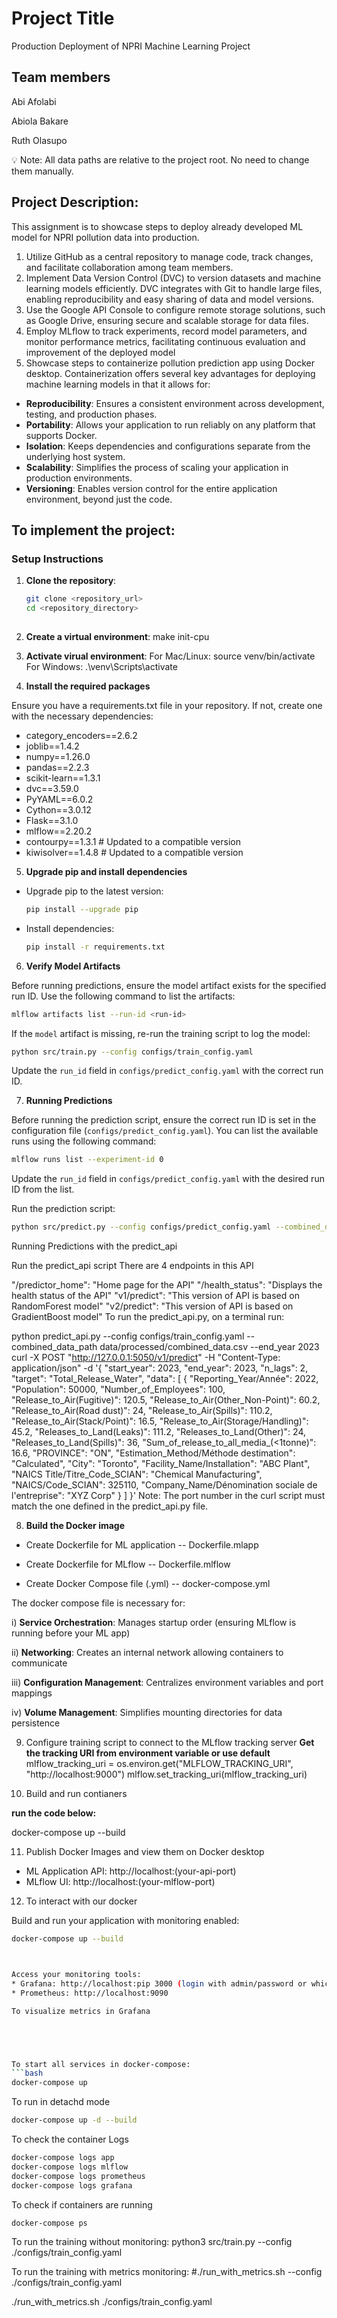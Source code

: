 #  Project Title
Production Deployment of NPRI Machine Learning Project
 
## Team members
 
Abi Afolabi
 
Abiola Bakare  
 
Ruth Olasupo


💡 Note: All data paths are relative to the project root. No need to change them manually.

 
## Project Description:
This assignment is to showcase steps to deploy already developed ML model for NPRI pollution data into production.

1. Utilize GitHub as a central repository to manage code, track changes, and facilitate collaboration among team members.
2. Implement Data Version Control (DVC) to version datasets and machine learning models efficiently. DVC integrates with Git to handle large files, enabling reproducibility and easy sharing of data and model versions.
3. Use the Google API Console to configure remote storage solutions, such as Google Drive, ensuring secure and scalable storage for data files.
4. Employ MLflow to track experiments, record model parameters, and monitor performance metrics, facilitating continuous evaluation and improvement of the deployed model
5. Showcase steps to containerize pollution prediction app using Docker desktop. Containerization offers several key advantages for deploying machine learning models in that it allows for:

- **Reproducibility**: Ensures a consistent environment across development, testing, and production phases.
- **Portability**: Allows your application to run reliably on any platform that supports Docker.
- **Isolation**: Keeps dependencies and configurations separate from the underlying host system.
- **Scalability**: Simplifies the process of scaling your application in production environments.
- **Versioning**: Enables version control for the entire application environment, beyond just the code. 


## To implement the project:
 
### Setup Instructions
 
1. **Clone the repository**:
   ```bash
   git clone <repository_url>
   cd <repository_directory>
 
2. **Create a virtual environment**:
make init-cpu
 
3. **Activate virual environment**:
For Mac/Linux: source venv/bin/activate
For Windows: .\venv\Scripts\activate
 
4. **Install the required packages**

Ensure you have a requirements.txt file in your repository. If not, create one with the necessary dependencies:
- category_encoders==2.6.2
- joblib==1.4.2
- numpy==1.26.0
- pandas==2.2.3
- scikit-learn==1.3.1
- dvc==3.59.0
- PyYAML==6.0.2
- Cython==3.0.12
- Flask==3.1.0
- mlflow==2.20.2
- contourpy==1.3.1  # Updated to a compatible version
- kiwisolver==1.4.8 # Updated to a compatible version

5. **Upgrade pip and install dependencies**
- Upgrade pip to the latest version:
  ```bash
  pip install --upgrade pip
  ```
- Install dependencies:
  ```bash
  pip install -r requirements.txt

6. **Verify Model Artifacts**

Before running predictions, ensure the model artifact exists for the specified run ID. Use the following command to list the artifacts:
```bash
mlflow artifacts list --run-id <run-id>
```

If the `model` artifact is missing, re-run the training script to log the model:
```bash
python src/train.py --config configs/train_config.yaml
```

Update the `run_id` field in `configs/predict_config.yaml` with the correct run ID.

7. **Running Predictions**

Before running the prediction script, ensure the correct run ID is set in the configuration file (`configs/predict_config.yaml`). You can list the available runs using the following command:
```bash
mlflow runs list --experiment-id 0
```

Update the `run_id` field in `configs/predict_config.yaml` with the desired run ID from the list.

Run the prediction script:
```bash
python src/predict.py --config configs/predict_config.yaml --combined_data_path data/processed/combined_data.csv --end_year 2023
```

Running Predictions with the predict_api

Run the predict_api script
There are 4 endpoints in this API

"/predictor_home": "Home page for the API"
"/health_status": "Displays the health status of the API"
"v1/predict": "This version of API is based on RandomForest model"
"v2/predict": "This version of API is based on GradientBoost model"
To run the predict_api.py, on a terminal run:

python predict_api.py --config configs/train_config.yaml --combined_data_path data/processed/combined_data.csv --end_year 2023
curl -X POST "http://127.0.0.1:5050/v1/predict"
-H "Content-Type: application/json"
-d '{ "start_year": 2023, "end_year": 2023, "n_lags": 2, "target": "Total_Release_Water", "data": [ { "Reporting_Year/Année": 2022, "Population": 50000, "Number_of_Employees": 100, "Release_to_Air(Fugitive)": 120.5, "Release_to_Air(Other_Non-Point)": 60.2, "Release_to_Air(Road dust)": 24, "Release_to_Air(Spills)": 110.2, "Release_to_Air(Stack/Point)": 16.5, "Release_to_Air(Storage/Handling)": 45.2, "Releases_to_Land(Leaks)": 111.2, "Releases_to_Land(Other)": 24, "Releases_to_Land(Spills)": 36, "Sum_of_release_to_all_media_(<1tonne)": 16.6, "PROVINCE": "ON", "Estimation_Method/Méthode destimation": "Calculated", "City": "Toronto", "Facility_Name/Installation": "ABC Plant", "NAICS Title/Titre_Code_SCIAN": "Chemical Manufacturing", "NAICS/Code_SCIAN": 325110, "Company_Name/Dénomination sociale de l'entreprise": "XYZ Corp" } ] }'
Note: The port number in the curl script must match the one defined in the predict_api.py file.

8. **Build the Docker image**
- Create Dockerfile for ML application
-- Dockerfile.mlapp 

- Create Dockerfile for MLflow
-- Dockerfile.mlflow 

- Create Docker Compose file (.yml)
-- docker-compose.yml

The docker compose file is necessary for:

i)   **Service Orchestration**: Manages startup order (ensuring MLflow is running before your ML app)

ii)  **Networking**: Creates an internal network allowing containers to communicate

iii) **Configuration Management**: Centralizes environment variables and port mappings

iv)  **Volume Management**: Simplifies mounting directories for data persistence

 
9. Configure training script to connect to the MLflow tracking server
**Get the tracking URI from environment variable or use default**
mlflow_tracking_uri = os.environ.get("MLFLOW_TRACKING_URI", "http://localhost:9000")
mlflow.set_tracking_uri(mlflow_tracking_uri)
 
10. Build and run contianers

**run the code below:**

docker-compose up --build

11. Publish Docker Images and view them on Docker desktop
- ML Application API: http://localhost:(your-api-port)
- MLflow UI: http://localhost:(your-mlflow-port)

12. To interact with our docker


Build and run your application with monitoring enabled:

```bash
docker-compose up --build



Access your monitoring tools:
* Grafana: http://localhost:pip 3000 (login with admin/password or which ever you have set)
* Prometheus: http://localhost:9090

To visualize metrics in Grafana





To start all services in docker-compose:
```bash
docker-compose up
```
To run in detachd mode
```bash
docker-compose up -d --build

```


To check the container Logs

```bash
docker-compose logs app
docker-compose logs mlflow
docker-compose logs prometheus
docker-compose logs grafana
```

To check if containers are running

```bash
docker-compose ps
```

To run the training without monitoring:
python3 src/train.py --config ./configs/train_config.yaml


To run the training with metrics monitoring:
#./run_with_metrics.sh --config ./configs/train_config.yaml

./run_with_metrics.sh ./configs/train_config.yaml

